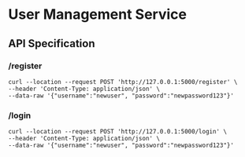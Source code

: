 # User Management Service

## API Specification

### /register
```shell
curl --location --request POST 'http://127.0.0.1:5000/register' \
--header 'Content-Type: application/json' \
--data-raw '{"username":"newuser", "password":"newpassword123"}'
```

### /login
```shell
curl --location --request POST 'http://127.0.0.1:5000/login' \
--header 'Content-Type: application/json' \
--data-raw '{"username":"newuser", "password":"newpassword123"}'
```
